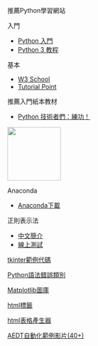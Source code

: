 推薦Python學習網站

入門
- [Python 入門](https://djangogirlstaipei.herokuapp.com/tutorials/python/?os=windows)
- [Python 3 教程](https://www.runoob.com/python3/python3-tutorial.html)

基本
- [W3 School](https://www.w3schools.com/python/)
- [Tutorial Point](https://www.tutorialspoint.com/python/index.htm)


推薦入門紙本教材 
- [Python 技術者們：練功！](https://www.books.com.tw/products/0010834816?gclid=EAIaIQobChMIv5TC35PM6QIVEK6WCh202AozEAQYASABEgIcxvD_BwE)
<img src="https://im1.book.com.tw/image/getImage?i=https://www.books.com.tw/img/001/083/48/0010834816.jpg&v=5d82073a&w=348&h=348 " width="120">

Anaconda
- [Anaconda下載](https://www.anaconda.com/products/individual)

正則表示法
- [中文簡介](http://120.105.184.250/cswang/thit/Linux/RegularExpression.htm)
- [線上測試](https://regex101.com/)

[tkinter範例代碼](https://likegeeks.com/python-gui-examples-tkinter-tutorial/)

[Python語法錯誤類別](https://medium.com/ccclub/ccclub-python-for-beginners-tutorial-edd15e2b5d1e)

[Matplotlib圖庫](https://matplotlib.org/3.1.1/gallery/index.html)

[html標籤](https://www.w3schools.com/tags/ref_byfunc.asp)

[html表格產生器](https://www.tablesgenerator.com/html_tables#)

[AEDT自動化範例影片(40+)](https://www.youtube.com/watch?v=oQUabN9sYb8&list=PLpbpz5laqqpGKTqmPwByUtVCVtSZwZFUb)

